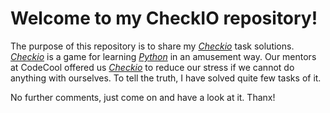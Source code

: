 # Welcome to my CheckIO repository!

The purpose of this repository is to share my [*Checkio*](www.checkio.org) task solutions. [*Checkio*](www.checkio.org) is a game for learning [*Python*](https://www.python.org) in an amusement way. Our mentors at CodeCool offered us [*Checkio*](www.checkio.org) to reduce our stress if we cannot do anything with ourselves. To tell the truth, I have solved quite few tasks of it.

No further comments, just come on and have a look at it. Thanx!

